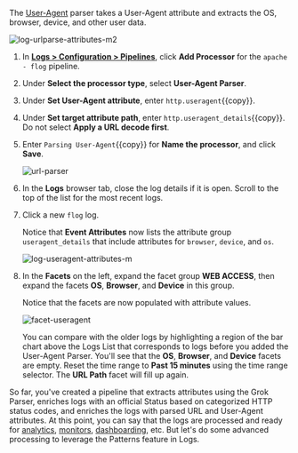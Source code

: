 The <a href="https://docs.datadoghq.com/logs/processing/processors/?tab=ui#user-agent-parser" target="_blank">User-Agent</a> parser takes a User-Agent attribute and extracts the OS, browser, device, and other user data. 

![log-urlparse-attributes-m2](logspipeline/assets/log-urlparse-attributes-m2.png)

1. In <a href="https://app.datadoghq.com/logs/pipelines" target="_blank">**Logs > Configuration > Pipelines**</a>, click **Add Processor** for the `apache - flog` pipeline.

2. Under **Select the processor type**, select **User-Agent Parser**.

3. Under **Set User-Agent attribute**, enter `http.useragent`{{copy}}.

4. Under **Set target attribute path**, enter `http.useragent_details`{{copy}}. Do not select **Apply a URL decode first**.

5. Enter `Parsing User-Agent`{{copy}} for **Name the processor**, and click **Save**.

    ![url-parser](logspipeline/assets/url-parser.png)

6. In the **Logs** browser tab, close the log details if it is open. Scroll to the top of the list for the most recent logs.

7. Click a new `flog` log.

    Notice that **Event Attributes** now lists the attribute group `useragent_details` that include attributes for `browser`, `device`, and `os`.

    ![log-useragent-attributes-m](logspipeline/assets/log-useragent-attributes-m.png)

8. In the **Facets** on the left, expand the facet group **WEB ACCESS**, then expand the facets **OS**, **Browser**, and **Device** in this group. 

    Notice that the facets are now populated with attribute values. 

    ![facet-useragent](logspipeline/assets/facet-useragent.png)

    You can compare with the older logs by highlighting a region of the bar chart above the Logs List that corresponds to logs before you added the User-Agent Parser. You'll see that the **OS**, **Browser**, and **Device** facets are empty. Reset the time range to **Past 15 minutes** using the time range selector. The **URL Path** facet will fill up again.

So far, you've created a pipeline that extracts attributes using the Grok Parser, enriches logs with an official Status based on categorized HTTP status codes, and enriches the logs with parsed URL and User-Agent attributes. At this point, you can say that the logs are processed and ready for <a href="https://docs.datadoghq.com/logs/explorer/analytics/" target="_blank">analytics</a>, <a href="https://docs.datadoghq.com/monitors/monitor_types/log/" target="_blank">monitors</a>, <a href="https://docs.datadoghq.com/dashboards/widgets/log_stream/" target="_blank">dashboarding</a>, etc. But let's do some advanced processing to leverage the Patterns feature in Logs.